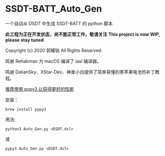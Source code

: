 # SSDT-BATT_Auto_Gen
一个自动从 DSDT 中生成 SSDT-BATT 的 python 脚本

**此工程为正在开发状态，尚不能正常工作，敬请关注**
**This project is now WIP, please stay tuned**

Copyright (c) 2020 郭耀铭 All Rights Reserved.

鸣谢 Rehabman 为 macOS 编译了 iasl 编译器。

鸣谢 DalianSky、XStar-Dev、神楽小白提供了简单易懂的黑苹果电池热补丁教程。

<u>推荐使用 pypy3 以获得更好的性能</u>

安装：

    brew install pypy3

用法: 

    python3 Auto_Gen.py <DSDT.dsl>

或

    pypy3 Auto_Gen.py <DSDT.dsl>
